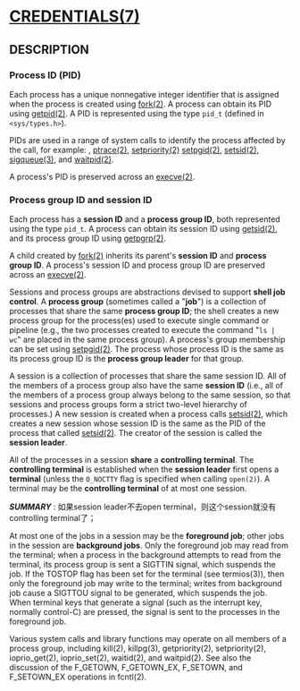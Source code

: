 # [CREDENTIALS(7)](http://man7.org/linux/man-pages/man7/credentials.7.html)





## DESCRIPTION

### Process ID (PID)

Each process has a unique nonnegative integer identifier that is assigned when the process is created using [fork(2)](http://man7.org/linux/man-pages/man2/fork.2.html).  A process can obtain its PID using [getpid(2)](http://man7.org/linux/man-pages/man2/getpid.2.html).  A PID is represented using the type `pid_t` (defined in `<sys/types.h>`).

PIDs are used in a range of system calls to identify the process affected by the call, for example: [	](http://man7.org/linux/man-pages/man2/kill.2.html), [ptrace(2)](http://man7.org/linux/man-pages/man2/ptrace.2.html), [setpriority(2)](http://man7.org/linux/man-pages/man2/setpriority.2.html) [setpgid(2)](http://man7.org/linux/man-pages/man2/setpgid.2.html), [setsid(2)](http://man7.org/linux/man-pages/man2/setsid.2.html), [sigqueue(3)](http://man7.org/linux/man-pages/man3/sigqueue.3.html), and [waitpid(2)](http://man7.org/linux/man-pages/man2/waitpid.2.html).

A process's PID is preserved across an [execve(2)](http://man7.org/linux/man-pages/man2/execve.2.html).











### Process group ID and session ID

Each process has a **session ID** and a **process group ID**, both represented using the type `pid_t`.  A process can obtain its session ID using [getsid(2)](http://man7.org/linux/man-pages/man2/getsid.2.html), and its process group ID using [getpgrp(2)](http://man7.org/linux/man-pages/man2/getpgrp.2.html).

A child created by [fork(2)](http://man7.org/linux/man-pages/man2/fork.2.html) inherits its parent's **session ID** and **process group ID**.  A process's session ID and process group ID are preserved across an [execve(2)](http://man7.org/linux/man-pages/man2/execve.2.html).

Sessions and process groups are abstractions devised to support **shell job control**.  A **process group** (sometimes called a "**job**") is a collection of processes that share the same **process group ID**; the shell creates a new process group for the process(es) used to execute single command or pipeline (e.g., the two processes created to execute the command "`ls | wc`" are placed in the same process group). A process's group membership can be set using [setpgid(2)](http://man7.org/linux/man-pages/man2/setpgid.2.html).  The process whose process ID is the same as its process group ID is the **process group leader** for that group.

A session is a collection of processes that share the same session ID.  All of the members of a process group also have the same **session ID** (i.e., all of the members of a process group always belong to the
same session, so that sessions and process groups form a strict two-level hierarchy of processes.)  A new session is created when a process calls [setsid(2)](http://man7.org/linux/man-pages/man2/setsid.2.html), which creates a new session whose session ID is the same as the PID of the process that called [setsid(2)](http://man7.org/linux/man-pages/man2/setsid.2.html).  The creator of the session is called the **session leader**.

All of the processes in a session **share** a **controlling terminal**.  The **controlling terminal** is established when the **session leader** first opens a **terminal** (unless the `O_NOCTTY` flag is specified when calling `open(2)`).  A terminal may be the **controlling terminal** of at most one session.

***SUMMARY*** : 如果session leader不去open terminal，则这个session就没有controlling terminal了；

At most one of the jobs in a session may be the **foreground job**; other jobs in the session are **background jobs**.  Only the foreground job may read from the terminal; when a process in the background attempts to
read from the terminal, its process group is sent a SIGTTIN signal,  which suspends the job.  If the TOSTOP flag has been set for the terminal (see termios(3)), then only the foreground job may write to the terminal; writes from background job cause a SIGTTOU signal to be generated, which suspends the job.  When terminal keys that generate a signal (such as the interrupt key, normally control-C) are pressed, the signal is sent to the processes in the foreground job.

Various system calls and library functions may operate on all members of a process group, including kill(2), killpg(3), getpriority(2), setpriority(2), ioprio_get(2), ioprio_set(2), waitid(2), and waitpid(2).  See also the discussion of the F_GETOWN, F_GETOWN_EX, F_SETOWN, and F_SETOWN_EX operations in fcntl(2).
